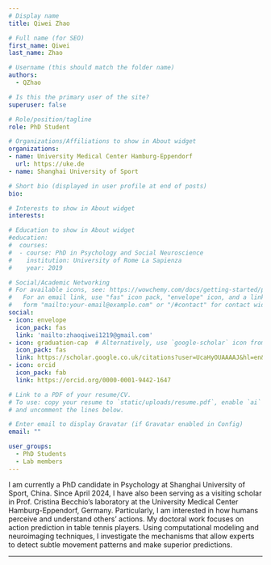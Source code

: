 ```yaml
---
# Display name
title: Qiwei Zhao

# Full name (for SEO)
first_name: Qiwei
last_name: Zhao

# Username (this should match the folder name)
authors:
  - QZhao

# Is this the primary user of the site?
superuser: false

# Role/position/tagline
role: PhD Student

# Organizations/Affiliations to show in About widget
organizations:
- name: University Medical Center Hamburg-Eppendorf
  url: https://uke.de
- name: Shanghai University of Sport

# Short bio (displayed in user profile at end of posts)
bio: 

# Interests to show in About widget
interests:

# Education to show in About widget
#education:
#  courses:
#  - course: PhD in Psychology and Social Neuroscience
#    institution: University of Rome La Sapienza
#    year: 2019

# Social/Academic Networking
# For available icons, see: https://wowchemy.com/docs/getting-started/page-builder/#icons
#   For an email link, use "fas" icon pack, "envelope" icon, and a link in the
#   form "mailto:your-email@example.com" or "/#contact" for contact widget.
social:
- icon: envelope
  icon_pack: fas
  link: 'mailto:zhaoqiwei1219@gmail.com'
- icon: graduation-cap  # Alternatively, use `google-scholar` icon from `ai` icon pack
  icon_pack: fas
  link: https://scholar.google.co.uk/citations?user=UcaHyOUAAAAJ&hl=en&oi=ao
- icon: orcid
  icon_pack: fab
  link: https://orcid.org/0000-0001-9442-1647

# Link to a PDF of your resume/CV.
# To use: copy your resume to `static/uploads/resume.pdf`, enable `ai` icons in `params.toml`, 
# and uncomment the lines below.

# Enter email to display Gravatar (if Gravatar enabled in Config)
email: ""

user_groups:
  - PhD Students
  - Lab members
---
```


I am currently a PhD candidate in Psychology at Shanghai University of Sport, China. Since April 2024, I have also been serving as a visiting scholar in Prof. Cristina Becchio’s laboratory at the University Medical Center Hamburg-Eppendorf, Germany. Particularly, I am interested in how humans perceive and understand others’ actions. My doctoral work focuses on action prediction in table tennis players. Using computational modeling and neuroimaging techniques, I investigate the mechanisms that allow experts to detect subtle movement patterns and make superior predictions.

---

